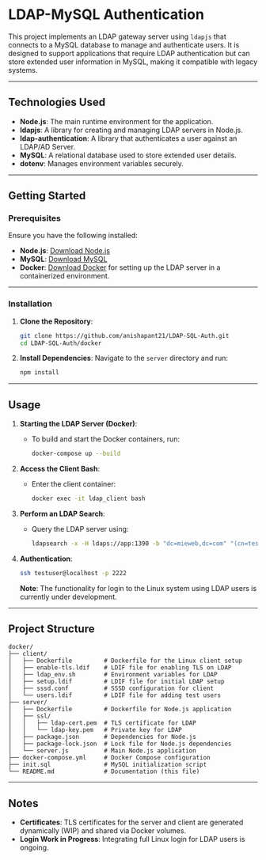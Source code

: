 # LDAP-MySQL Authentication

This project implements an LDAP gateway server using `ldapjs` that connects to a MySQL database to manage and authenticate users. It is designed to support applications that require LDAP authentication but can store extended user information in MySQL, making it compatible with legacy systems.

---

## **Technologies Used**

- **Node.js**: The main runtime environment for the application.
- **ldapjs**: A library for creating and managing LDAP servers in Node.js.
- **ldap-authentication**: A library that authenticates a user against an LDAP/AD Server.
- **MySQL**: A relational database used to store extended user details.
- **dotenv**: Manages environment variables securely.

---

## **Getting Started**

### **Prerequisites**

Ensure you have the following installed:

- **Node.js**: [Download Node.js](https://nodejs.org)
- **MySQL**: [Download MySQL](https://dev.mysql.com/downloads/)
- **Docker**: [Download Docker](https://www.docker.com/) for setting up the LDAP server in a containerized environment.

---

### **Installation**

1. **Clone the Repository**:
   ```bash
   git clone https://github.com/anishapant21/LDAP-SQL-Auth.git
   cd LDAP-SQL-Auth/docker
   ```

2. **Install Dependencies**:
   Navigate to the `server` directory and run:
   ```bash
   npm install
   ```

---

## **Usage**

1. **Starting the LDAP Server (Docker)**:
   - To build and start the Docker containers, run:
     ```bash
     docker-compose up --build
     ```

2. **Access the Client Bash**:
   - Enter the client container:
     ```bash
     docker exec -it ldap_client bash
     ```

3. **Perform an LDAP Search**:
   - Query the LDAP server using:
     ```bash
     ldapsearch -x -H ldaps://app:1390 -b "dc=mieweb,dc=com" "(cn=testuser)"
     ```

4. **Authentication**:
    ```bash
    ssh testuser@localhost -p 2222
     ```

   **Note**: The functionality for login to the Linux system using LDAP users is currently under development.

---

## **Project Structure**

```plaintext
docker/
├── client/
│   ├── Dockerfile         # Dockerfile for the Linux client setup
│   ├── enable-tls.ldif    # LDIF file for enabling TLS on LDAP
│   ├── ldap_env.sh        # Environment variables for LDAP
│   ├── setup.ldif         # LDIF file for initial LDAP setup
│   ├── sssd.conf          # SSSD configuration for client
│   └── users.ldif         # LDIF file for adding test users
├── server/
│   ├── Dockerfile         # Dockerfile for Node.js application
│   ├── ssl/
│   │   ├── ldap-cert.pem  # TLS certificate for LDAP
│   │   └── ldap-key.pem   # Private key for LDAP
│   ├── package.json       # Dependencies for Node.js
│   ├── package-lock.json  # Lock file for Node.js dependencies
│   └── server.js          # Main Node.js application
├── docker-compose.yml     # Docker Compose configuration
├── init.sql               # MySQL initialization script
└── README.md              # Documentation (this file)
```

---

## **Notes**

- **Certificates**: TLS certificates for the server and client are generated dynamically (WIP) and shared via Docker volumes.
- **Login Work in Progress**: Integrating full Linux login for LDAP users is ongoing.
